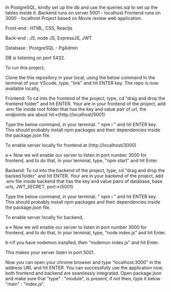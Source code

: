 In PostgreSQL, kindly set up the db and use the queries.sql to set up the tables inside it.
Backend runs on server 5001 - localhost
Frontend runs on 3000 - localhost
Project based on Movie review web application.

Front-end : HTML, CSS, Reactjs

Back-end : JS, node JS, ExpressJS, JWT

Database : PostgreSQL - PgAdmin

DB is listening on port 5432.

To run this project,

Clone the this repository in your local, using the below command In the terminal of your VScode, type, "link" and hit ENTER key. The repo is now available locally,

Frontend:
To cd into the frontend of the project, type, cd "drag and drop the frontend folder" and hit ENTER. Your are in your frontend of the project, add .env file inside root folder that has the key and value pair of url, the endpoints are about hit->(http://localhost/5001)

Type the below command, in your terminal. " npm i " and hit ENTER key. This should probably install npm packages and their dependencies inside the package.json file.

To enable server locally for frontend at (http://localhost/3000)

a-> Now we will enable our server to listen in port number 3000 for frontend, and to do that, In your terminal, type, "npm start" and hit Enter.

Backend:
To cd into the backend of the project, type, cd "drag and drop the backed folder" and hit ENTER. Your are in your backend of the project, add .env file inside backend that has the key and value pairs of database, base urls, JWT_SECRET, port->(5001)

Type the below command, in your terminal. " npm i " and hit ENTER key. This should probably install npm packages and their dependencies inside the package.json file.

To enable server locally for backend,

a-> Now we will enable our server to listen in port number 3000 for frontend, and to do that, In your terminal, type, "node index.js" and hit Enter.

b->If you have nodemon installed, then "nodemon index.js" and hit Enter.

This makes your server listen in port 5001.

Now you can open your chrome browser and type "localhost:3000" in the address URL and hit ENTER. You can successfully use the application now, both frontend and backend are seamlessly integrated.
Open package.json and make sure that "type" : "module", is present, if not then, type it below "main" : "index.js".
